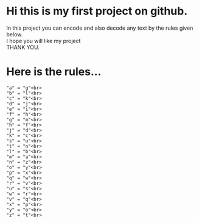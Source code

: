 # Hi this is my first project on github.<br>
In this project you can encode and also decode any text by the rules given below.<br>
I hope you will like my project<br>
THANK YOU.<br>
# Here is the rules...
    "a" = "g"<br>
    "b" = "l"<br>
    "c" = "k"<br>
    "d" = "j"<br>
    "e" = "i"<br>
    "f" = "h"<br>
    "g" = "m"<br>
    "h" = "f"<br>
    "j" = "d"<br>
    "k" = "c"<br>
    "s" = "u"<br>
    "t" = "n"<br>
    "l" = "b"<br>
    "m" = "a"<br>
    "n" = "z"<br>
    "o" = "y"<br>
    "p" = "x"<br>
    "q" = "w"<br>
    "r" = "v"<br>
    "u" = "s"<br>
    "w" = "r"<br>
    "v" = "q"<br>
    "x" = "p"<br>
    "y" = "o"<br>
    "z" = "t"<br>
